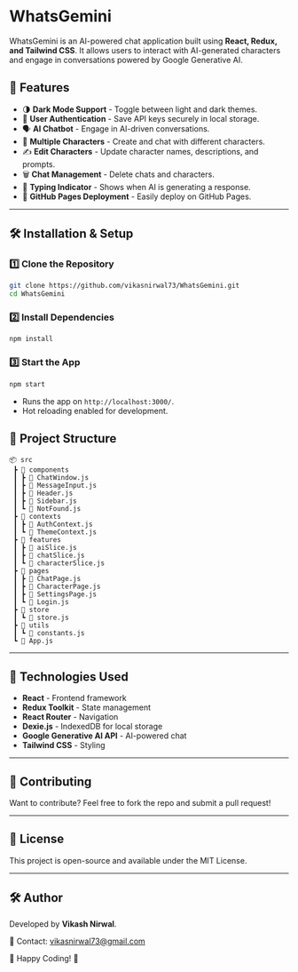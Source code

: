 # WhatsGemini

WhatsGemini is an AI-powered chat application built using **React, Redux, and Tailwind CSS**. It allows users to interact with AI-generated characters and engage in conversations powered by Google Generative AI.

## 🚀 Features

- 🌗 **Dark Mode Support** - Toggle between light and dark themes.
- 🔑 **User Authentication** - Save API keys securely in local storage.
- 🗣️ **AI Chatbot** - Engage in AI-driven conversations.
- 💬 **Multiple Characters** - Create and chat with different characters.
- ✍️ **Edit Characters** - Update character names, descriptions, and prompts.
- 🗑️ **Chat Management** - Delete chats and characters.
- 📜 **Typing Indicator** - Shows when AI is generating a response.
- 📡 **GitHub Pages Deployment** - Easily deploy on GitHub Pages.

---

## 🛠️ Installation & Setup

### **1️⃣ Clone the Repository**
```sh
git clone https://github.com/vikasnirwal73/WhatsGemini.git
cd WhatsGemini
```

### **2️⃣ Install Dependencies**
```sh
npm install
```

### **3️⃣ Start the App**
```sh
npm start
```

- Runs the app on `http://localhost:3000/`.
- Hot reloading enabled for development.

## 📂 Project Structure
```
📦 src
 ┣ 📂 components
 ┃ ┣ 📜 ChatWindow.js
 ┃ ┣ 📜 MessageInput.js
 ┃ ┣ 📜 Header.js
 ┃ ┣ 📜 Sidebar.js
 ┃ ┗ 📜 NotFound.js
 ┣ 📂 contexts
 ┃ ┣ 📜 AuthContext.js
 ┃ ┗ 📜 ThemeContext.js
 ┣ 📂 features
 ┃ ┣ 📜 aiSlice.js
 ┃ ┣ 📜 chatSlice.js
 ┃ ┗ 📜 characterSlice.js
 ┣ 📂 pages
 ┃ ┣ 📜 ChatPage.js
 ┃ ┣ 📜 CharacterPage.js
 ┃ ┣ 📜 SettingsPage.js
 ┃ ┗ 📜 Login.js
 ┣ 📂 store
 ┃ ┗ 📜 store.js
 ┣ 📂 utils
 ┃ ┗ 📜 constants.js
 ┗ 📜 App.js
```

---

## 📌 Technologies Used
- **React** - Frontend framework
- **Redux Toolkit** - State management
- **React Router** - Navigation
- **Dexie.js** - IndexedDB for local storage
- **Google Generative AI API** - AI-powered chat
- **Tailwind CSS** - Styling

---

## 🙌 Contributing
Want to contribute? Feel free to fork the repo and submit a pull request!

---

## 📄 License
This project is open-source and available under the MIT License.

---

## 🛠️ Author
Developed by **Vikash Nirwal**.

📧 Contact: [vikasnirwal73@gmail.com](mailto:vikasnirwal73@gmail.com)

🚀 Happy Coding! 🎉

